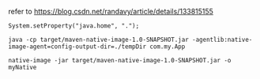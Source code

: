 
refer to https://blog.csdn.net/randavy/article/details/133815155

````
System.setProperty("java.home", ".");
````

````
java -cp target/maven-native-image-1.0-SNAPSHOT.jar -agentlib:native-image-agent=config-output-dir=./tempDir com.my.App
````

````
native-image -jar target/maven-native-image-1.0-SNAPSHOT.jar -o myNative
````

